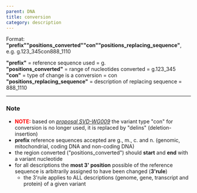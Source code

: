 ```yaml
---
parent: DNA
title: conversion
category: description
---
```


Format: **"prefix""positions_converted""con""positions_replacing_sequence"**,  e.g. g.123\_345con888\_1110

**"prefix"**  =  reference sequence used  =  g.<br>
**"positions_converted"**  =  range of nucleotides converted  =  g.123\_345<br>
**"con"**  =  type of change is a conversion =  con<br> 
**"positions_replacing_sequence"**  =  description of replacing sequence  =  888\_1110
 
---

### Note

*	**<font color="#FF0000">NOTE:</font>** based on [_proposal SVD-WG009_](/bg-material/consultation/svd-wg009/) the variant type "con" for conversion is no longer used, it is replaced by "delins" (deletion-insertion) 
*	**prefix** reference sequences accepted are g., m., c. and n. (genomic, mitochondrial, coding DNA and non-coding DNA)
*	the region converted ("positions\_converted") should **start** and **end** with a variant nucleotide
*	for all descriptions the **most 3' position** possible of the reference sequence is arbitrarily assigned to have been changed (**3'rule**)
	*	the 3'rule applies to ALL descriptions (genome, gene, transcript and protein) of a given variant
